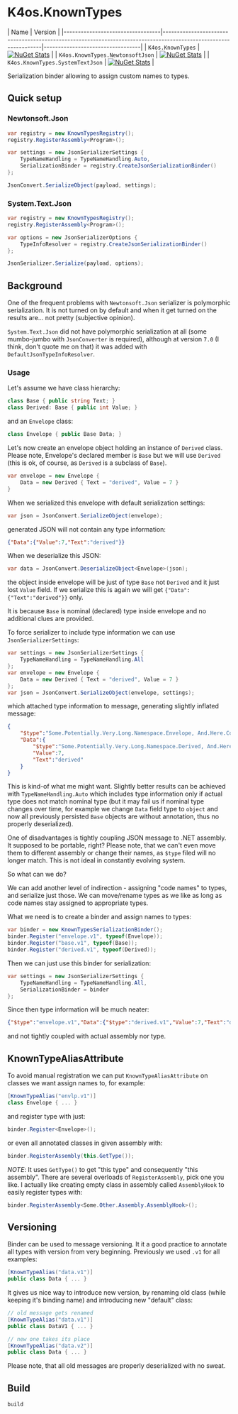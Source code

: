 # K4os.KnownTypes

| Name                             | Version                                                                                                                                            |
|----------------------------------|-----------------------------------------------------------------------------------------------------------------|----------------------------------|
| `K4os.KnownTypes`                | [![NuGet Stats](https://img.shields.io/nuget/v/K4os.KnownTypes.svg)](https://www.nuget.org/packages/K4os.KnownTypes)                               |
| `K4os.KnownTypes.NewtonsoftJson` | [![NuGet Stats](https://img.shields.io/nuget/v/K4os.KnownTypes.NewtonsoftJson.svg)](https://www.nuget.org/packages/K4os.KnownTypes.NewtonsoftJson) |
| `K4os.KnownTypes.SystemTextJson` | [![NuGet Stats](https://img.shields.io/nuget/v/K4os.KnownTypes.SystemTextJson.svg)](https://www.nuget.org/packages/K4os.KnownTypes.SystemTextJson) | 

Serialization binder allowing to assign custom names to types.

## Quick setup

### Newtonsoft.Json

```csharp
var registry = new KnownTypesRegistry();
registry.RegisterAssembly<Program>();

var settings = new JsonSerializerSettings {
    TypeNameHandling = TypeNameHandling.Auto,
    SerializationBinder = registry.CreateJsonSerializationBinder()
};

JsonConvert.SerializeObject(payload, settings);
```

### System.Text.Json

```csharp
var registry = new KnownTypesRegistry();
registry.RegisterAssembly<Program>();

var options = new JsonSerializerOptions {
    TypeInfoResolver = registry.CreateJsonSerializationBinder()
};

JsonSerializer.Serialize(payload, options);
```

## Background

One of the frequent problems with `Newtonsoft.Json` serializer is polymorphic serialization. 
It is not turned on by default and when it get turned on the results are... not pretty (subjective opinion).

`System.Text.Json` did not have polymorphic serialization at all (some mumbo-jumbo with `JsonConverter` is required), 
although at version `7.0` (I think, don't quote me on that) it was added with `DefaultJsonTypeInfoResolver`.

### Usage

Let's assume we have class hierarchy:

```csharp
class Base { public string Text; }
class Derived: Base { public int Value; }
```

and an `Envelope` class:

```csharp
class Envelope { public Base Data; }
```

Let's now create an envelope object holding an instance of `Derived` class. Please note, Envelope's declared member is `Base` but we will use `Derived` (this is ok, of course, as `Derived` is a subclass of `Base`).

```csharp
var envelope = new Envelope {
    Data = new Derived { Text = "derived", Value = 7 }
}
```

When we serialized this envelope with default serialization settings:

```csharp
var json = JsonConvert.SerializeObject(envelope);
```

generated JSON will not contain any type information:

```json
{"Data":{"Value":7,"Text":"derived"}}
```

When we deserialize this JSON:

```csharp
var data = JsonConvert.DeserializeObject<Envelope>(json);
```

the object inside envelope will be just of type `Base` not `Derived` and it just lost `Value` field. If we serialize this is again we will get `{"Data":{"Text":"derived"}}` only.

It is because `Base` is nominal (declared) type inside envelope and no additional clues are provided.

To force serializer to include type information we can use `JsonSerializerSettings`:

```csharp
var settings = new JsonSerializerSettings {
    TypeNameHandling = TypeNameHandling.All
};
var envelope = new Envelope {
    Data = new Derived { Text = "derived", Value = 7 }
};
var json = JsonConvert.SerializeObject(envelope, settings);
```

which attached type information to message, generating slightly inflated message:

```json
{
    "$type":"Some.Potentially.Very.Long.Namespace.Envelope, And.Here.Comes.Assembly.Name",
    "Data":{
        "$type":"Some.Potentially.Very.Long.Namespace.Derived, And.Here.Comes.Assembly.Name",
        "Value":7,
        "Text":"derived"
    }
}
```

This is kind-of what me might want. Slightly better results can be achieved with `TypeNameHandling.Auto` which includes type information only if actual type does not match nominal type (but it may fail us if nominal type changes over time, for example we change `Data` field type to `object` and now all previously persisted `Base` objects are without annotation, thus no properly deserialized).

One of disadvantages is tightly coupling JSON message to .NET assembly. It supposed to be portable, right? Please note, that we can't even move them to different assembly or change their names, as `$type` filed will no longer match. This is not ideal in constantly evolving system.

So what can we do?

We can add another level of indirection - assigning "code names" to types, and serialize just those. We can move/rename types as we like as long as code names stay assigned to appropriate types.

What we need is to create a binder and assign names to types:

```csharp
var binder = new KnownTypesSerializationBinder();
binder.Register("envelope.v1", typeof(Envelope));
binder.Register("base.v1", typeof(Base));
binder.Register("derived.v1", typeof(Derived));
```

Then we can just use this binder for serialization:

```csharp
var settings = new JsonSerializerSettings {
    TypeNameHandling = TypeNameHandling.All,
    SerializationBinder = binder
};
```

Since then type information will be much neater:

```json
{"$type":"envelope.v1","Data":{"$type":"derived.v1","Value":7,"Text":"derived"}}
```

and not tightly coupled with actual assembly nor type.


## KnownTypeAliasAttribute

To avoid manual registration we can put `KnownTypeAliasAttribute` on classes we want assign names to, for example:

```csharp
[KnownTypeAlias("envlp.v1")]
class Envelope { ... }
```

and register type with just:

```csharp
binder.Register<Envelope>();
```

or even all annotated classes in given assembly with:

```csharp
binder.RegisterAssembly(this.GetType());
```

*NOTE*: It uses `GetType()` to get "this type" and consequently "this assembly". There are several overloads of `RegisterAssembly`, pick one you like. I actually like creating empty class in assembly called `AssemblyHook` to easily register types with:

```csharp
binder.RegisterAssembly<Some.Other.Assembly.AssemblyHook>();
```

## Versioning

Binder can be used to message versioning. It it a good practice to annotate all types with version from very beginning. Previously we used `.v1` for all examples:

```csharp
[KnownTypeAlias("data.v1")]
public class Data { ... }
```

It gives us nice way to introduce new version, by renaming old class (while keeping it's binding name) and introducing new "default" class:

```csharp
// old message gets renamed
[KnownTypeAlias("data.v1")]
public class DataV1 { ... }

// new one takes its place
[KnownTypeAlias("data.v2")]
public class Data { ... }
```

Please note, that all old messages are properly deserialized with no sweat.

## Build

```shell
build
```
